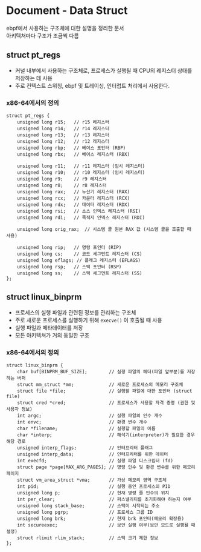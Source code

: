 # Document - Data Struct
ebpf에서 사용하는 구조체에 대한 설명을 정리한 문서<br>
아키텍쳐마다 구조가 조금씩 다름 

## struct pt_regs
- 커널 내부에서 사용하는 구조체로, 프로세스가 실행될 때 CPU의 레지스터 상태를 저장하는 데 사용
- 주로 컨텍스트 스위칭, ebpf 및 트레이싱, 인터럽트 처리에서 사용한다.
### x86-64에서의 정의
```
struct pt_regs {
    unsigned long r15;   // r15 레지스터
    unsigned long r14;   // r14 레지스터
    unsigned long r13;   // r13 레지스터
    unsigned long r12;   // r12 레지스터
    unsigned long rbp;   // 베이스 포인터 (RBP)
    unsigned long rbx;   // 베이스 레지스터 (RBX)

    unsigned long r11;   // r11 레지스터 (임시 레지스터)
    unsigned long r10;   // r10 레지스터 (임시 레지스터)
    unsigned long r9;    // r9 레지스터
    unsigned long r8;    // r8 레지스터
    unsigned long rax;   // 누산기 레지스터 (RAX)
    unsigned long rcx;   // 카운터 레지스터 (RCX)
    unsigned long rdx;   // 데이터 레지스터 (RDX)
    unsigned long rsi;   // 소스 인덱스 레지스터 (RSI)
    unsigned long rdi;   // 목적지 인덱스 레지스터 (RDI)

    unsigned long orig_rax;  // 시스템 콜 원본 RAX 값 (시스템 콜을 호출할 때 사용)

    unsigned long rip;   // 명령 포인터 (RIP)
    unsigned long cs;    // 코드 세그먼트 레지스터 (CS)
    unsigned long eflags; // 플래그 레지스터 (EFLAGS)
    unsigned long rsp;   // 스택 포인터 (RSP)
    unsigned long ss;    // 스택 세그먼트 레지스터 (SS)
};
```

## struct linux_binprm
- 프로세스의 실행 파일과 관련된 정보를 관리하는 구조체
- 주로 새로운 프로세스를 실행하기 위해 `execve()` 이 호출될 때 사용
- 실행 파일과 메타데이터를 저장
- 모든 아키텍쳐가 거의 동일한 구조

### x86-64에서의 정의
```
struct linux_binprm {
    char buf[BINPRM_BUF_SIZE];        // 실행 파일의 헤더(파일 앞부분)를 저장하는 버퍼
    struct mm_struct *mm;             // 새로운 프로세스의 메모리 구조체
    struct file *file;                // 실행할 파일에 대한 포인터 (struct file)
    struct cred *cred;                // 프로세스가 사용할 자격 증명 (권한 및 사용자 정보)
    int argc;                         // 실행 파일의 인수 개수
    int envc;                         // 환경 변수 개수
    char *filename;                   // 실행할 파일의 이름
    char *interp;                     // 해석기(interpreter)가 필요한 경우 해당 경로
    unsigned interp_flags;            // 인터프리터 플래그
    unsigned interp_data;             // 인터프리터를 위한 데이터
    int execfd;                       // 실행 파일 디스크립터 (fd)
    struct page *page[MAX_ARG_PAGES]; // 명령 인수 및 환경 변수를 위한 메모리 페이지
    struct vm_area_struct *vma;       // 가상 메모리 영역 구조체
    int pid;                          // 실행 중인 프로세스의 PID
    unsigned long p;                  // 현재 명령 줄 인수의 위치
    int per_clear;                    // 퍼스낼리티를 초기화해야 하는지 여부
    unsigned long stack_base;         // 스택이 시작되는 주소
    unsigned long pgrp;               // 프로세스 그룹 ID
    unsigned long brk;                // 현재 brk 포인터(메모리 확장용)
    int secureexec;                   // 보안 실행 여부(보안 모드로 실행될 때 설정)
    struct rlimit rlim_stack;         // 스택 크기 제한 정보
};
```